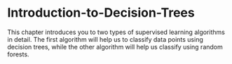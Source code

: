 # Introduction-to-Decision-Trees
This chapter introduces you to two types of supervised learning algorithms in detail. The first algorithm will help us to classify data points using decision trees, while the other algorithm will help us classify using random forests.
